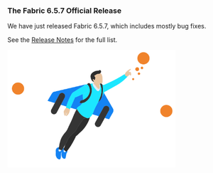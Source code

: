 ### The Fabric 6.5.7 Official Release

We have just released Fabric 6.5.7, which includes mostly bug fixes.

See the [Release Notes](https://support.k2view.com/Academy/Release_Notes_And_Upgrade/V6.5/Fabric_Release_Notes_V6.5.7.pdf.html) for the full list.

<img src="images/img2.png" alt="image" style="zoom: 67%;" />